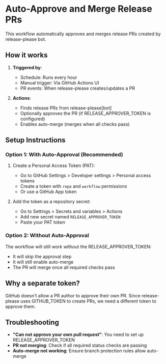# Auto-Approve and Merge Release PRs

This workflow automatically approves and merges release PRs created by release-please bot.

## How it works

1. **Triggered by**:
   - Schedule: Runs every hour
   - Manual trigger: Via GitHub Actions UI
   - PR events: When release-please creates/updates a PR

2. **Actions**:
   - Finds release PRs from release-please[bot]
   - Optionally approves the PR (if RELEASE_APPROVER_TOKEN is configured)
   - Enables auto-merge (merges when all checks pass)

## Setup Instructions

### Option 1: With Auto-Approval (Recommended)

1. Create a Personal Access Token (PAT):
   - Go to GitHub Settings > Developer settings > Personal access tokens
   - Create a token with `repo` and `workflow` permissions
   - Or use a GitHub App token

2. Add the token as a repository secret:
   - Go to Settings > Secrets and variables > Actions
   - Add new secret named `RELEASE_APPROVER_TOKEN`
   - Paste your PAT token

### Option 2: Without Auto-Approval

The workflow will still work without the RELEASE_APPROVER_TOKEN:
- It will skip the approval step
- It will still enable auto-merge
- The PR will merge once all required checks pass

## Why a separate token?

GitHub doesn't allow a PR author to approve their own PR. Since release-please uses GITHUB_TOKEN to create PRs, we need a different token to approve them.

## Troubleshooting

- **"Can not approve your own pull request"**: You need to set up RELEASE_APPROVER_TOKEN
- **PR not merging**: Check if all required status checks are passing
- **Auto-merge not working**: Ensure branch protection rules allow auto-merge